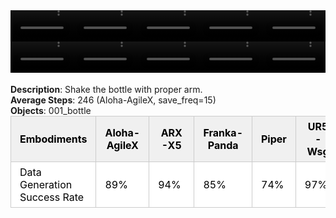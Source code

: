 <!DOCTYPE html>
<html lang="en">
<body>
    <div style="display: flex;">
        <video src="./task_video_clean/shake_bottle/aloha-agilex_head.mp4" controls loop muted autoplay style="width: 20.0%;"></video>
        <video src="./task_video_clean/shake_bottle/franka-panda_head.mp4" controls loop muted autoplay style="width: 20.0%;"></video>
        <video src="./task_video_clean/shake_bottle/ARX-X5_head.mp4" controls loop muted autoplay style="width: 20.0%;"></video>
        <video src="./task_video_clean/shake_bottle/piper_head.mp4" controls loop muted autoplay style="width: 20.0%;"></video>
        <video src="./task_video_clean/shake_bottle/ur5-wsg_head.mp4" controls loop muted autoplay style="width: 20.0%;"></video>
    </div>
    <div style="display: flex;">
        <video src="./task_video_clean/shake_bottle/aloha-agilex_world.mp4" controls loop muted autoplay style="width: 20.0%;"></video>
        <video src="./task_video_clean/shake_bottle/franka-panda_world.mp4" controls loop muted autoplay style="width: 20.0%;"></video>
        <video src="./task_video_clean/shake_bottle/ARX-X5_world.mp4" controls loop muted autoplay style="width: 20.0%;"></video>
        <video src="./task_video_clean/shake_bottle/piper_world.mp4" controls loop muted autoplay style="width: 20.0%;"></video>
        <video src="./task_video_clean/shake_bottle/ur5-wsg_world.mp4" controls loop muted autoplay style="width: 20.0%;"></video>
    </div>
    <br><b>Description</b>: Shake the bottle with proper arm.<br>
    <b>Average Steps</b>: 246 (Aloha-AgileX, save_freq=15)<br>
    <b>Objects</b>: 001_bottle<br>
    <table style="margin:0 auto;border-collapse:collapse;width:auto;min-width:180px;background-color:white;">
        <thead>
            <tr style="background:#f0f0f0;">
                <th style="border:1px solid #ccc;padding:6px 14px;color:black;">Embodiments</th>
                <th style="border:1px solid #ccc;padding:6px 14px;color:black;">Aloha-AgileX</th>
                <th style="border:1px solid #ccc;padding:6px 14px;color:black;">ARX-X5</th>
                <th style="border:1px solid #ccc;padding:6px 14px;color:black;">Franka-Panda</th>
                <th style="border:1px solid #ccc;padding:6px 14px;color:black;">Piper</th>
                <th style="border:1px solid #ccc;padding:6px 14px;color:black;">UR5-Wsg</th>
            </tr>
        </thead>
        <tbody>
            <tr style="background:white;">
                <td style="border:1px solid #ccc;padding:6px 14px;color:black;">Data Generation Success Rate</td>
                <td style="border:1px solid #ccc;padding:6px 14px;color:black;">89%</td>
                <td style="border:1px solid #ccc;padding:6px 14px;color:black;">94%</td>
                <td style="border:1px solid #ccc;padding:6px 14px;color:black;">85%</td>
                <td style="border:1px solid #ccc;padding:6px 14px;color:black;">74%</td>
                <td style="border:1px solid #ccc;padding:6px 14px;color:black;">97%</td>
            </tr>
        </tbody>
    </table>
</body>
</html>
